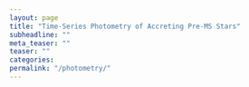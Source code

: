 ```yaml
---
layout: page
title: "Time-Series Photometry of Accreting Pre-MS Stars"
subheadline: ""
meta_teaser: ""
teaser: ""
categories:
permalink: "/photometry/"
---
```

